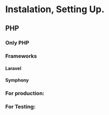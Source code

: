# Instalation, Setting Up.

## PHP

### Only PHP

### Frameworks

#### Laravel

#### Symphony



### For production:

### For Testing:
